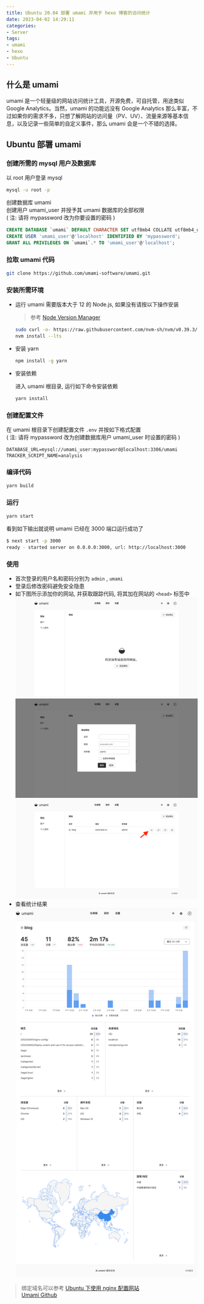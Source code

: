 ```yaml
---
title: Ubuntu 20.04 部署 umami 并用于 hexo 博客的访问统计
date: 2023-04-02 14:29:11
categories:
- Server
tags:
- umami
- hexo
- Ubuntu
---
```


## 什么是 umami

umami 是一个轻量级的网站访问统计工具，开源免费，可自托管，用途类似 Google Analytics。当然，umami 的功能远没有 Google Analytics 那么丰富，不过如果你的需求不多，只想了解网站的访问量（PV、UV）、流量来源等基本信息，以及记录一些简单的自定义事件，那么 umami 会是一个不错的选择。

<!-- more -->

## Ubuntu 部署 umami

### 创建所需的 mysql 用户及数据库

以 root 用户登录 mysql

```bash
mysql -u root -p
```

创建数据库 umami  
创建用户 umami_user 并授予其 umami 数据库的全部权限  
( 注: 请将 mypassword 改为你要设置的密码 )

```sql
CREATE DATABASE `umami` DEFAULT CHARACTER SET utf8mb4 COLLATE utf8mb4_unicode_ci;
CREATE USER 'umami_user'@'localhost' IDENTIFIED BY 'mypassword';
GRANT ALL PRIVILEGES ON `umami`.* TO 'umami_user'@'localhost';
```

### 拉取 umami 代码

```bash
git clone https://github.com/umami-software/umami.git
```

### 安装所需环境

* 运行 umami 需要版本大于 12 的 Node.js, 如果没有请按以下操作安装
  > 参考 [Node Version Manager](https://github.com/nvm-sh/nvm#installing-and-updating)

  ```bash
  sudo curl -o- https://raw.githubusercontent.com/nvm-sh/nvm/v0.39.3/install.sh | bash
  nvm install --lts
  ```

* 安装 yarn

  ```bash
  npm install -g yarn
  ```

* 安装依赖

  进入 umami 根目录, 运行如下命令安装依赖

  ```bash
  yarn install
  ```

### 创建配置文件

在 umami 根目录下创建配置文件 `.env` 并按如下格式配置  
( 注: 请将 mypassword 改为创建数据库用户 umami_user 时设置的密码 )

```env
DATABASE_URL=mysql://umami_user:mypassword@localhost:3306/umami
TRACKER_SCRIPT_NAME=analysis
```

### 编译代码

```bash
yarn build
```

### 运行

```bash
yarn start
```

看到如下输出就说明 umami 已经在 3000 端口运行成功了

```bash
$ next start -p 3000
ready - started server on 0.0.0.0:3000, url: http://localhost:3000
```

### 使用

* 首次登录的用户名和密码分别为 `admin` , `umami`
* 登录后修改密码避免安全隐患
* 如下图所示添加你的网站, 并获取跟踪代码, 将其加在网站的 `<head>` 标签中
![alt 添加网站](../images/umami-1.png)
![alt 添加网站](../images/umami-2.png)
![alt 获取跟踪代码](../images/umami-3.png)
* 查看统计结果
![alt 统计结果](../images/umami-4.png)

> 绑定域名可以参考 [Ubuntu 下使用 nginx 配置网站](/2023/04/01/nginx-config/)  
> [Umami Github](https://github.com/umami-software/umami)

